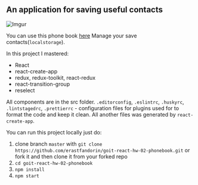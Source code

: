## An application for saving useful contacts

![Imgur](https://i.imgur.com/ZLrm0Bc.gif)

You can use this phone book
[here](https://erastfandorin.github.io/goit-react-hw-02-phonebook/) Manage your
save contacts(`localstorage`).

In this project I mastered:

- React
- react-create-app
- redux, redux-toolkit, react-redux
- react-transition-group
- reselect

All components are in the src folder. `.editorconfig`, `.eslintrc`, `.huskyrc`,
`.lintstagedrc`, `.prettierrc` - configuration files for plugins used for to
format the code and keep it clean. All another files was generated by
`react-create-app`.

You can run this project locally just do:

1. clone branch `master` with
   `git clone https://github.com/erastfandorin/goit-react-hw-02-phonebook.git`
   or fork it and then clone it from your forked repo
1. `cd goit-react-hw-02-phonebook`
1. `npm install`
1. `npm start`
